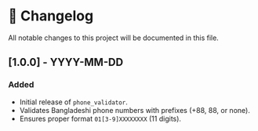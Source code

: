 # 📜 Changelog

All notable changes to this project will be documented in this file.

## [1.0.0] - YYYY-MM-DD
### Added
- Initial release of `phone_validator`.
- Validates Bangladeshi phone numbers with prefixes (+88, 88, or none).
- Ensures proper format `01[3-9]XXXXXXXX` (11 digits).